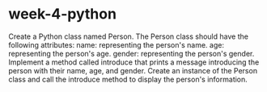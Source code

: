 # week-4-python
Create a Python class named Person.
The Person class should have the following attributes:
name: representing the person's name.
age: representing the person's age.
gender: representing the person's gender.
Implement a method called introduce that prints a message introducing the person with their name, age, and gender.
Create an instance of the Person class and call the introduce method to display the person's information.
